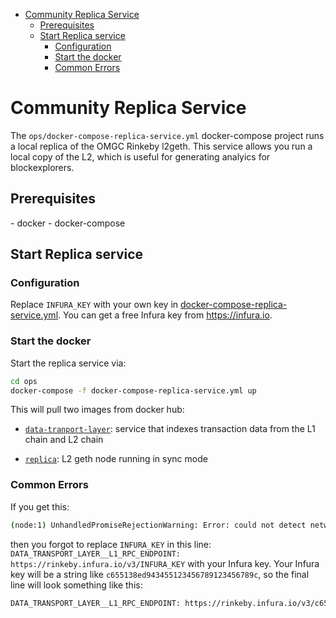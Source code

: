 - [Community Replica Service](#community-replica-service)
  * [Prerequisites](#prerequisites)
  * [Start Replica service](#start-replica-service)
    + [Configuration](#configuration)
    + [Start the docker](#start-the-docker)
    + [Common Errors](#common-errors)

# Community Replica Service

The `ops/docker-compose-replica-service.yml` docker-compose project runs a local replica of the OMGC Rinkeby l2geth. This service allows you run a local copy of the L2, which is useful for generating analyics for blockexplorers.

## Prerequisites

\- docker
\- docker-compose

## Start Replica service

### Configuration

Replace `INFURA_KEY` with your own key in [docker-compose-replica-service.yml](.ops/docker-compose-replica-service.yml). You can get a free Infura key from https://infura.io.

### Start the docker

Start the replica service via:

```bash
cd ops
docker-compose -f docker-compose-replica-service.yml up
```

This will pull two images from docker hub:

* [`data-tranport-layer`](https://hub.docker.com/layers/156092207/omgx/data-transport-layer/production-v1/images/sha256-07d4415aab46863b8c7996c1c40f6221f3ac3f697485ccc262a3a6f0478aa4fb?context=explore): service that indexes transaction data from the L1 chain and L2 chain

* [`replica`](https://hub.docker.com/layers/157390249/omgx/replica/production-v1/images/sha256-fc85c0db75352a911f49ba44372e087e54bd7123963f83a11084939f75581b37?context=explore): L2 geth node running in sync mode

### Common Errors

If you get this:

```bash
(node:1) UnhandledPromiseRejectionWarning: Error: could not detect network (event="noNetwork", code=NETWORK_ERROR, version=providers/5.1.0)
```

then you forgot to replace `INFURA_KEY` in this line: `DATA_TRANSPORT_LAYER__L1_RPC_ENDPOINT: https://rinkeby.infura.io/v3/INFURA_KEY` with your Infura key. Your Infura key will be a string like `c655138ed943455123456789123456789c`, so the final line will look something like this:

```bash
DATA_TRANSPORT_LAYER__L1_RPC_ENDPOINT: https://rinkeby.infura.io/v3/c655138ed943455123456789123456789c
```


